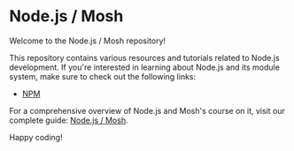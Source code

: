# Node.js / Mosh

Welcome to the Node.js / Mosh repository!

This repository contains various resources and tutorials related to Node.js development. If you're interested in learning about Node.js and its module system, make sure to check out the following links:


- [NPM](https://www.notion.so/NPM-41b5dac5914a4d82819a40f8066204a2?pvs=4)

For a comprehensive overview of Node.js and Mosh's course on it, visit our complete guide: [Node.js / Mosh](https://www.notion.so/Node-js-Mosh-8543747fa9b04dc183d75a226d9f7802?pvs=21).

Happy coding!
